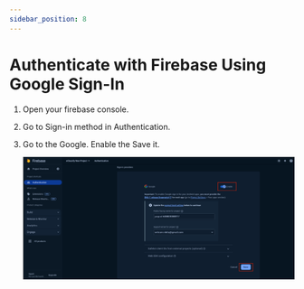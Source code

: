 ```yaml
---
sidebar_position: 8
---
```


# Authenticate with Firebase Using Google Sign-In

1. Open your firebase console.
2. Go to Sign-in method in Authentication.
3. Go to the Google. Enable the Save it.

   ![Google Sign In](/images/app/googleSignIn.png)
